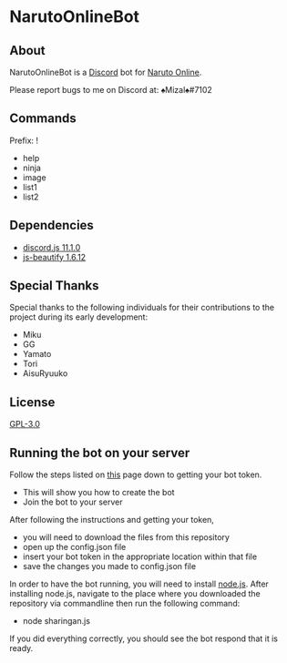 # NarutoOnlineBot

## About
NarutoOnlineBot is a [Discord](https://discordapp.com/) bot for [Naruto Online](http://naruto.oasgames.com/en/).

Please report bugs to me on Discord at: ♠Mizal♠#7102

## Commands
Prefix: !

- help
- ninja
- image
- list1
- list2

## Dependencies
- [discord.js 11.1.0](https://www.npmjs.com/package/discord.js)
- [js-beautify 1.6.12](https://www.npmjs.com/package/js-beautify)

## Special Thanks
Special thanks to the following individuals for their contributions to the project during its early development:
- Miku
- GG
- Yamato
- Tori
- AisuRyuuko

## License
[GPL-3.0](https://github.com/kissofdarknes/NarutoOnlineBot/blob/master/LICENSE)

## Running the bot on your server

Follow the steps listed on [this](https://anidiotsguide.gitbooks.io/discord-js-bot-guide/getting-started/the-long-version.html) page down to getting your bot token.
- This will show you how to create the bot
- Join the bot to your server

After following the instructions and getting your token,
- you will need to download the files from this repository
- open up the config.json file
- insert your bot token in the appropriate location within that file
- save the changes you made to config.json file

In order to have the bot running, you will need to install [node.js](https://nodejs.org/en/). 
After installing node.js, navigate to the place where you downloaded the repository via commandline then run the following command:
- node sharingan.js

If you did everything correctly, you should see the bot respond that it is ready.
